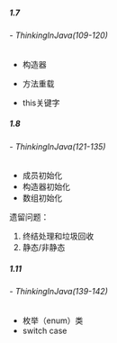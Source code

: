 ##### 1.7 

###### - ThinkingInJava(109-120)

- 构造器

- 方法重载
- this关键字

##### 1.8

###### - ThinkingInJava(121-135)

- 成员初始化
- 构造器初始化
- 数组初始化

遗留问题：

1. 终结处理和垃圾回收
2. 静态/非静态

##### 1.11

###### - ThinkingInJava(139-142)

- 枚举（enum）类
- switch case